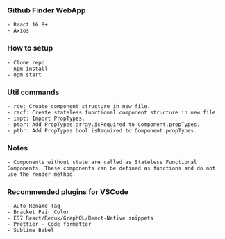 ### Github Finder WebApp
    - React 16.8+
    - Axios

### How to setup
    - Clone repo
    - npm install
    - npm start

### Util commands
    - rce: Create component structure in new file.
    - racf: Create stateless functional component structure in new file.
    - impt: Import PropTypes.
    - ptar: Add PropTypes.array.isRequired to Component.propTypes.
    - ptbr: Add PropTypes.bool.isRequired to Component.propTypes.

### Notes
    - Components without state are called as Stateless Functional Components. These components can be defined as functions and do not use the render method.

### Recommended plugins for VSCode
    - Auto Rename Tag
    - Bracket Pair Color
    - ES7 React/Redux/GraphQL/React-Native snippets
    - Prettier - Code formatter
    - Sublime Babel
